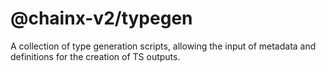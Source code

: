 # @chainx-v2/typegen

A collection of type generation scripts, allowing the input of metadata and definitions for the creation of TS outputs.
